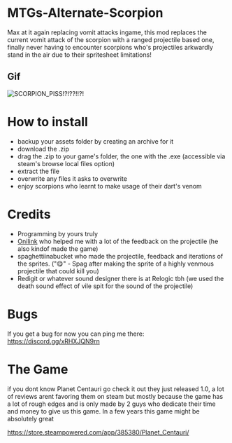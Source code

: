# MTGs-Alternate-Scorpion
Max at it again replacing vomit attacks ingame, this mod replaces the current vomit attack of the scorpion with a ranged projectile based one, finally never having to encounter scorpions who's projectiles arkwardly stand in the air due to their spritesheet limitations!

## Gif

![SCORPION_PISS!?!??!!?!](https://github.com/user-attachments/assets/956abc5b-6db4-4ba8-9dc4-8db99df2cc4c)

# How to install 
- backup your assets folder by creating an archive for it
- download the .zip
- drag the .zip to your game's folder, the one with the .exe (accessible via steam's browse local files option)
- extract the file
- overwrite any files it asks to overwrite
- enjoy scorpions who learnt to make usage of their dart's venom

# Credits
- Programming by yours truly 
- [Onilink](http://ic.onidev.fr/en/index.html) who helped me with a lot of the feedback on the projectile (he also kindof made the game)
- spaghettiinabucket who made the projectile, feedback and iterations of the sprites. (":yum:" - Spag after making the sprite of a highly venmous projectile that could kill you)
- Redigit or whatever sound designer there is at Relogic tbh (we used the death sound effect of vile spit for the sound of the projectile)

# Bugs
If you get a bug for now you can ping me there: https://discord.gg/xRHXJQN9rn

# The Game
if you dont know Planet Centauri go check it out they just released 1.0, a lot of reviews arent favoring them on steam but mostly because the game has a lot of rough edges and is only made by 2 guys who dedicate their time and money to give us this game. In a few years this game might be absolutely great 

https://store.steampowered.com/app/385380/Planet_Centauri/
